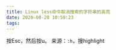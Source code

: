 ```yaml
---
title: Linux less命令取消搜索的字符串的高亮
date: 2020-08-28 10:59:23
tags:
---
```


按Esc，然后按u。
来源：```:h```，搜highlight
